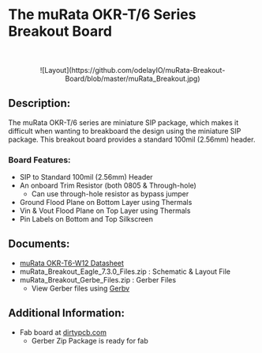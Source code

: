 # The muRata OKR-T/6 Series Breakout Board
<br>
<br>
<center>
![Layout](https://github.com/odelayIO/muRata-Breakout-Board/blob/master/muRata_Breakout.jpg)
</center>
   
## Description:
The muRata OKR-T/6 series are miniature SIP package, which makes it difficult when wanting to breakboard the design using the miniature SIP package.  This breakout board provides a standard 100mil (2.56mm) header.

### Board Features:

- SIP to Standard 100mil (2.56mm) Header
- An onboard Trim Resistor (both 0805 & Through-hole)
  - Can use through-hole resistor as bypass jumper 
- Ground Flood Plane on Bottom Layer using Thermals
- Vin & Vout Flood Plane on Top Layer using Thermals
- Pin Labels on Bottom and Top Silkscreen


## Documents:

- [muRata OKR-T6-W12 Datasheet](http://www.murata-ps.com/data/power/okr-t6-w12.pdf)
- muRata_Breakout_Eagle_7.3.0_Files.zip : Schematic & Layout File
- muRata_Breakout_Gerbe_Files.zip : Gerber Files
  - View Gerber files using [Gerbv](https://apps.ubuntu.com/cat/applications/natty/gerbv/)


## Additional Information:
- Fab board at [dirtypcb.com](http://dirtypcb.com)
  - Gerber Zip Package is ready for fab
